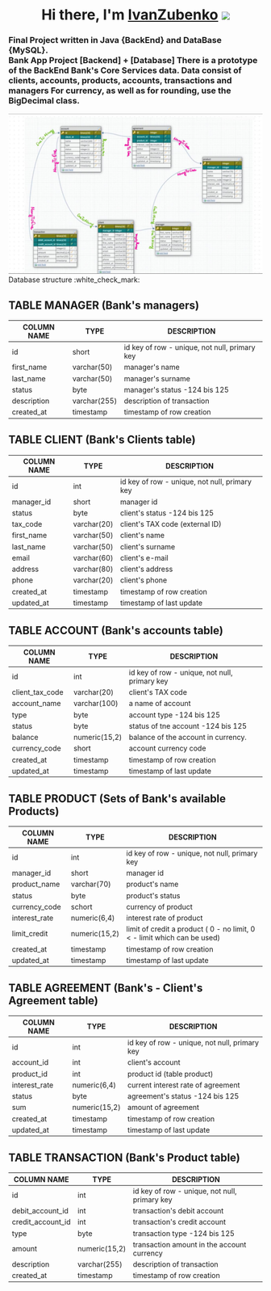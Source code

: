 <h1 align="center">Hi there, I'm <a href="" target="_blank">IvanZubenko</a> 
<img src="https://github.com/blackcater/blackcater/raw/main/images/Hi.gif" height="32"/></h1>
<h3 aligh="center">Final Project written in Java {BackEnd} and DataBase {MySQL}.
 <br/>
Bank App Project [Backend] + [Database]
There is a prototype of the BackEnd Bank's Core Services data.
Data consist of clients, accounts, products, accounts, transactions and managers For currency, as well as for rounding, use the BigDecimal class.
</h3>
<img src="https://github.com/1Navigator8/BankApplication/blob/master/project%20diagram.jpg"
 [![Typing SVG](https://readme-typing-svg.herokuapp.com?color=%2336BCF7&lines=*BankApp*+JAVA+BACKEND+DATABASE)](https://git.io/typing-svg)
<h1>Database structure</h1>
:white_check_mark:

## TABLE MANAGER (Bank's managers) 

|COLUMN NAME |	TYPE |	DESCRIPTION |
--- | --- | ---
|id|	short|	id key of row - unique, not null, primary key
|first_name|	varchar(50)|	manager's name
|last_name|	varchar(50)|	manager's surname
|status|	byte|	manager's status -124 bis 125
|description|	varchar(255)|	description of transaction
|created_at|	timestamp|	timestamp of row creation

## TABLE CLIENT (Bank's Clients table) 

|COLUMN NAME |	TYPE |	DESCRIPTION |
--- | --- | ---
|id	| int |	id key of row - unique, not null, primary key|
|manager_id |	short |	manager id |
|status|	byte|	client's status -124 bis 125
|tax_code|	varchar(20)|	client's TAX code (external ID)
|first_name|	varchar(50)|	client's name
|last_name|	varchar(50)|	client's surname
|email|	varchar(60)|	client's e-mail
|address|	varchar(80)|	client's address
|phone|	varchar(20)|	client's phone
|created_at|	timestamp|	timestamp of row creation
|updated_at|	timestamp|	timestamp of last update


## TABLE ACCOUNT (Bank's accounts table)
|COLUMN NAME |	TYPE |	DESCRIPTION |
--- | --- | ---
|id|	int|	id key of row - unique, not null, primary key
|client_tax_code|	varchar(20)|	client's TAX code
|account_name|	varchar(100)|	a name of account
|type	|byte|	account type -124 bis 125
|status|	byte|	status of tne account -124 bis 125
|balance|	numeric(15,2)|	balance of the account in currency.
|currency_code|	short|	account currency code
|created_at|	timestamp|	timestamp of row creation
|updated_at|	timestamp|	timestamp of last update

## TABLE PRODUCT (Sets of Bank's available Products) 


|COLUMN NAME |	TYPE |	DESCRIPTION |
--- | --- | ---
|id	|int|	id key of row - unique, not null, primary key
|manager_id|	short|	manager id
|product_name|	varchar(70)|	product's name
|status|	byte|	product's status
|currency_code|	schort|	currency of product
|interest_rate|	numeric(6,4)|	interest rate of product
|limit_credit|	numeric(15,2)|	limit of credit a product ( 0 - no limit, 0 < - limit which can be used)
|created_at|	timestamp|	timestamp of row creation
|updated_at|	timestamp|	timestamp of last update


## TABLE AGREEMENT (Bank's - Client's Agreement table) 

|COLUMN NAME |	TYPE |	DESCRIPTION |
--- | --- | ---
|id|	int|	id key of row - unique, not null, primary key
|account_id|	int|	client's account
|product_id|	int|	product id (table product)
|interest_rate|	numeric(6,4)|	current interest rate of agreement
|status|	byte|	agreement's status -124 bis 125
|sum|	numeric(15,2)|	amount of agreement
|created_at|	timestamp|	timestamp of row creation
|updated_at|	timestamp|	timestamp of last update


## TABLE TRANSACTION (Bank's Product table) 

|COLUMN NAME |	TYPE |	DESCRIPTION |
--- | --- | ---
|id|	int|	id key of row - unique, not null, primary key
|debit_account_id|	int|	transaction's debit account
|credit_account_id|	int|	transaction's credit account
|type|	byte|	transaction type -124 bis 125
|amount|	numeric(15,2)|	transaction amount in the account currency
|description|	varchar(255)|	description of transaction
|created_at|	timestamp|	timestamp of row creation


